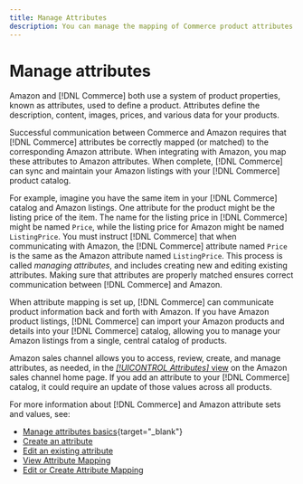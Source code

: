 ```yaml
---
title: Manage Attributes
description: You can manage the mapping of Commerce product attributes to the Amazon attributes to ensure accurate product information between the systems. 
---
```


# Manage attributes

Amazon and [!DNL Commerce] both use a system of product properties, known as attributes, used to define a product. Attributes define the description, content, images, prices, and various data for your products.

Successful communication between Commerce and Amazon requires that [!DNL Commerce] attributes be correctly mapped (or matched) to the corresponding Amazon attribute. When integrating with Amazon, you map these attributes to Amazon attributes. When complete, [!DNL Commerce] can sync and maintain your Amazon listings with your [!DNL Commerce] product catalog.

For example, imagine you have the same item in your [!DNL Commerce] catalog and Amazon listings. One attribute for the product might be the listing price of the item. The name for the listing price in [!DNL Commerce] might be named `Price`, while the listing price for Amazon might be named `ListingPrice`. You must instruct [!DNL Commerce] that when communicating with Amazon, the [!DNL Commerce] attribute named `Price` is the same as the Amazon attribute named `ListingPrice`. This process is called _managing attributes_, and includes creating new and editing existing attributes. Making sure that attributes are properly matched ensures correct communication between [!DNL Commerce] and Amazon.

When attribute mapping is set up, [!DNL Commerce] can communicate product information back and forth with Amazon. If you have Amazon product listings, [!DNL Commerce] can import your Amazon products and details into your [!DNL Commerce] catalog, allowing you to manage your Amazon listings from a single, central catalog of products.

Amazon sales channel allows you to access, review, create, and manage attributes, as needed, in the [_[!UICONTROL Attributes]_ view](./attributes-view.md) on the Amazon sales channel home page. If you add an attribute to your [!DNL Commerce] catalog, it could require an update of those values across all products.

For more information about [!DNL Commerce] and Amazon attribute sets and values, see:

- [Manage attributes basics](https://docs.magento.com/user-guide/catalog/product-attributes.html){target="_blank"}
- [Create an attribute](./creating-attributes.md#create-an-attribute)
- [Edit an existing attribute](./creating-attributes.md#edit-an-attribute)
- [View Attribute Mapping](./amazon-matching-attributes-values.md)
- [Edit or Create Attribute Mapping](./amazon-manually-update-incomplete-listing.md)
